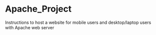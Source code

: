 # Apache_Project
Instructions to host a website for mobile users and desktop/laptop users with Apache web server
